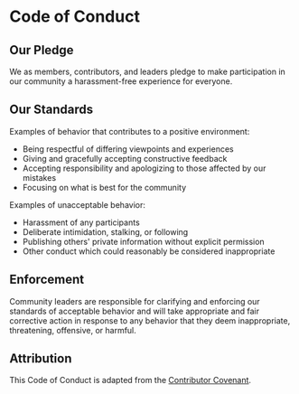 # Code of Conduct

## Our Pledge

We as members, contributors, and leaders pledge to make participation in our
community a harassment-free experience for everyone.

## Our Standards

Examples of behavior that contributes to a positive environment:

- Being respectful of differing viewpoints and experiences
- Giving and gracefully accepting constructive feedback
- Accepting responsibility and apologizing to those affected by our mistakes
- Focusing on what is best for the community

Examples of unacceptable behavior:

- Harassment of any participants
- Deliberate intimidation, stalking, or following
- Publishing others' private information without explicit permission
- Other conduct which could reasonably be considered inappropriate

## Enforcement

Community leaders are responsible for clarifying and enforcing our standards of
acceptable behavior and will take appropriate and fair corrective action in
response to any behavior that they deem inappropriate, threatening, offensive,
or harmful.

## Attribution

This Code of Conduct is adapted from the [Contributor Covenant](https://www.contributor-covenant.org/).
